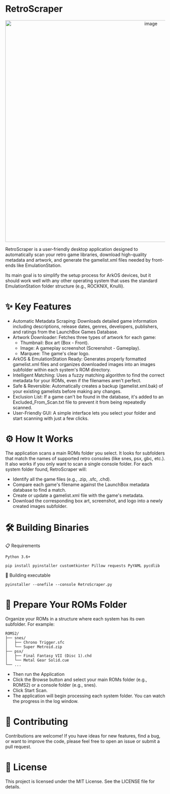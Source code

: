 # RetroScraper
<p align="center"><img width="902" height="697" alt="image" src="https://github.com/user-attachments/assets/79cb5160-afc8-47ce-9f50-de3b62e733a4" /></p>


RetroScraper is a user-friendly desktop application designed to automatically scan your retro game libraries, download high-quality metadata and artwork, and generate the gamelist.xml files needed by front-ends like EmulationStation.

Its main goal is to simplify the setup process for ArkOS devices, but it should work well with any other operating system that uses the standard EmulationStation folder structure (e.g., ROCKNIX, Knulli).

# ✨ Key Features

- Automatic Metadata Scraping: Downloads detailed game information including descriptions, release dates, genres, developers, publishers, and ratings from the LaunchBox Games Database.
- Artwork Downloader: Fetches three types of artwork for each game:
    - Thumbnail: Box art (Box - Front).
    - Image: A gameplay screenshot (Screenshot - Gameplay).
    - Marquee: The game's clear logo.
- ArkOS & EmulationStation Ready: Generates properly formatted gamelist.xml files and organizes downloaded images into an images subfolder within each system's ROM directory.
- Intelligent Matching: Uses a fuzzy matching algorithm to find the correct metadata for your ROMs, even if the filenames aren't perfect.
- Safe & Reversible: Automatically creates a backup (gamelist.xml.bak) of your existing gamelists before making any changes.
- Exclusion List: If a game can't be found in the database, it's added to an Excluded_From_Scan.txt file to prevent it from being repeatedly scanned.
- User-Friendly GUI: A simple interface lets you select your folder and start scanning with just a few clicks.

# ⚙️ How It Works

The application scans a main ROMs folder you select. It looks for subfolders that match the names of supported retro consoles (like snes, psx, gbc, etc.).
It also works if you only want to scan a single console folder.
For each system folder found, RetroScraper will:

- Identify all the game files (e.g., .zip, .sfc, .chd).
- Compare each game's filename against the LaunchBox metadata database to find a match.
- Create or update a gamelist.xml file with the game's metadata.
- Download the corresponding box art, screenshot, and logo into a newly created images subfolder.

# 🛠️ Building Binaries
📋 Requirements

    Python 3.6+

    pip install pyinstaller customtkinter Pillow requests PyYAML pycdlib

🚀 Building executable

    pyinstaller --onefile --console RetroScraper.py

# 📁 Prepare Your ROMs Folder
Organize your ROMs in a structure where each system has its own subfolder. For example:

    ROMS2/
    ├── snes/
    │   ├── Chrono Trigger.sfc
    │   └── Super Metroid.zip
    ├── psx/
    │   ├── Final Fantasy VII (Disc 1).chd
    │   └── Metal Gear Solid.cue
    └── ...

- Then run the Application
- Click the Browse button and select your main ROMs folder (e.g., ROMS2) or a console folder (e.g., snes).
- Click Start Scan.
- The application will begin processing each system folder. You can watch the progress in the log window.

# 🤝 Contributing

Contributions are welcome! If you have ideas for new features, find a bug, or want to improve the code, please feel free to open an issue or submit a pull request.

# 📜 License

This project is licensed under the MIT License. See the LICENSE file for details.

